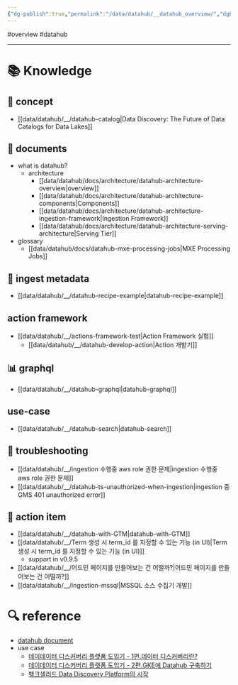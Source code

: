 ```yaml
---
{"dg-publish":true,"permalink":"/data/datahub/__datahub_overview/","dgPassFrontmatter":true,"noteIcon":"","created":"","updated":""}
---
```


#overview #datahub 

---

# 📚 Knowledge

## 👔 concept
- [[data/datahub/__/datahub-catalog\|Data Discovery: The Future of Data Catalogs for Data Lakes]]

## 📄 documents
- what is datahub?
	- architecture
		- [[data/datahub/docs/architecture/datahub-architecture-overview\|overview]]
		- [[data/datahub/docs/architecture/datahub-architecture-components\|Components]]
		- [[data/datahub/docs/architecture/datahub-architecture-ingestion-framework\|Ingestion Framework]]
		- [[data/datahub/docs/architecture/datahub-architecture-serving-architecture\|Serving Tier]]
- glossary
	- [[data/datahub/docs/datahub-mxe-processing-jobs\|MXE Processing Jobs]]

## 🫣 ingest metadata
- [[data/datahub/__/datahub-recipe-example\|datahub-recipe-example]]

## action framework
- [[data/datahub/__/actions-framework-test\|Action Framework 실험]]
	- [[data/datahub/__/datahub-develop-action\|Action 개발기]]

## 📊 graphql
- [[data/datahub/__/datahub-graphql\|datahub-graphql]]

## use-case
- [[data/datahub/__/datahub-search\|datahub-search]]

## 🚨 troubleshooting
- [[data/datahub/__/ingestion 수행중 aws role 권한 문제\|ingestion 수행중 aws role 권한 문제]]
- [[data/datahub/__/datahub-ts-unauthorized-when-ingestion\|ingestion 중 GMS 401 unauthorized error]]

## 👟 action item
- [[data/datahub/__/datahub-with-GTM\|datahub-with-GTM]]
- [[data/datahub/__/Term 생성 시 term_id 를 지정할 수 있는 기능 (in UI)\|Term 생성 시 term_id 를 지정할 수 있는 기능 (in UI)]]
	- support in v0.9.5
- [[data/datahub/__/어드민 페이지를 만들어보는 건 어떨까?\|어드민 페이지를 만들어보는 건 어떨까?]]
- [[data/datahub/__/ingestion-mssql\|MSSQL 소스 수집기 개발]]

# 🔍 reference

- [datahub document](https://datahubproject.io/docs/)
- use case
	- [데이데이터 디스커버리 플랫폼 도입기 - 1편.데이터 디스커버리란?](https://tech.socarcorp.kr/data/2022/02/25/data-discovery-platform-01.html)
	- [데이데이터 디스커버리 플랫폼 도입기 - 2편.GKE에 Datahub 구축하기](https://tech.socarcorp.kr/data/2022/03/16/metdata-platform-02.html)
	- [뱅크샐러드 Data Discovery Platform의 시작](https://blog.banksalad.com/tech/the-starting-of-datadiscoveryplatform-era-in-banksalad/)